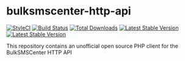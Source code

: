 # bulksmscenter-http-api

[![StyleCI](https://styleci.io/repos/53659964/shield?style=flat)](https://styleci.io/repos/53659964)
[![Build Status](https://travis-ci.org/sevenymedia/bulksmscenter-http-api.svg?branch=master)](https://travis-ci.org/sevenymedia/bulksmscenter-http-api)
[![Total Downloads](https://poser.pugx.org/sevenymedia/bulksmscenter-http-api/d/total.svg)](https://packagist.org/packages/sevenymedia/bulksmscenter-http-api)
[![Latest Stable Version](https://poser.pugx.org/sevenymedia/bulksmscenter-http-api/v/stable.svg)](https://packagist.org/packages/sevenymedia/bulksmscenter-http-api)
[![Latest Stable Version](https://poser.pugx.org/sevenymedia/bulksmscenter-http-api/v/stable.svg)](https://packagist.org/packages/sevenymedia/bulksmscenter-http-api)

This repository contains an unofficial open source PHP client for the BulkSMSCenter HTTP API
